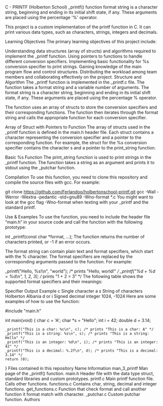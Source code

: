 C - PRINTF (Holberton School)
 _printf() function format string is a character string, beginning and ending in its initial shift state, if any. These arguments are placed using the percentage '%' operator.

This project is a custom implementation of the printf function in C. It can print various data types, such as characters, strings, integers and decimals.

Learning Objectives
The primary learning objectives of this project include:

Understanding data structures (array of structs) and algorithms required to implement the _printf function.
Using pointers to functions to handle different conversion specifiers.
Implementing basic functionality for %s conversion specifier to print strings.
Gaining knowledge of the main program flow and control structures.
Distributing the workload among team members and collaborating effectively on the project.
Structure and Algorithm
The _printf function is implemented in the _printf.c file. The function takes a format string and a variable number of arguments. The format string is a character string, beginning and ending in its initial shift state, if any. These arguments are placed using the percentage % operator.

The function uses an array of structs to store the conversion specifiers and their corresponding functions. The function then iterates through the format string and calls the appropriate function for each conversion specifier.

Array of Struct with Pointers to Function
The array of structs used in the _printf function is defined in the main.h header file. Each struct contains a character representing the conversion specifier and a pointer to the corresponding function. For example, the struct for the %s conversion specifier contains the character s and a pointer to the print_string function.

Basic %s Function
The print_string function is used to print strings in the _printf function. The function takes a string as an argument and prints it to stdout using the _putchar function.

Compilation
To use this function, you need to clone this repository and compile the source files with gcc. For example:

  git clone https://github.com/Ferlandoo/holbertonschool-printf.git
  gcc -Wall -Werror -Wextra -pedantic -std=gnu89 -Wno-format *.c
You might want to look at the gcc flag -Wno-format when testing with your _printf and the standard printf.

Use & Examples
To use the function, you need to include the header file “main.h” in your source code and call the function with the following prototype:

int _printf(const char *format, ...);
The function returns the number of characters printed, or -1 if an error occurs.

The format string can contain plain text and format specifiers, which start with the % character. The format specifiers are replaced by the corresponding arguments passed to the function. For example:

_printf("Hello, %s!\n", "world"); /* prints "Hello, world!" */
_printf("%d + %d = %d\n", 1, 2, 3); /* prints "1 + 2 = 3" */
The following table shows the supported format specifiers and their meanings:

Specifier	Output	Example
c	Single character	a
s	String of characters	Holberton Albania
d or i	Signed decimal integer	1024, -1024
Here are some examples of how to use the function:

#include "main.h"

int main(void)
{
    char c = 'A';
    char *s = "Hello";
    int i = 42;
    double d = 3.14;

    _printf("This is a char: %c\n", c); /* prints "This is a char: A" */
    _printf("This is a string: %s\n", s); /* prints "This is a string: Hello" */
    _printf("This is an integer: %d\n", i); /* prints "This is an integer: 42" */
    _printf("This is a decimal: %.2f\n", d); /* prints "This is a decimal: 3.14" */
    return (0);
}
Files contained in this repository
Name	Information
man_3_printf	Man page of the _printf() function.
main.h	Header file with the data type struct, standard libraries and custom prototypes.
printf.c	Main printf function file. Calls other functions.
functions.c	Contains char, string, decimal and integer functions.
get_functions.c	Function that check format and call another function it format match with character.
_putchar.c	Custom putchar function.
Authors